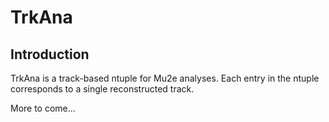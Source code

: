 # TrkAna

## Introduction

TrkAna is a track-based ntuple for Mu2e analyses. Each entry in the ntuple corresponds to a single reconstructed track. 

More to come...
